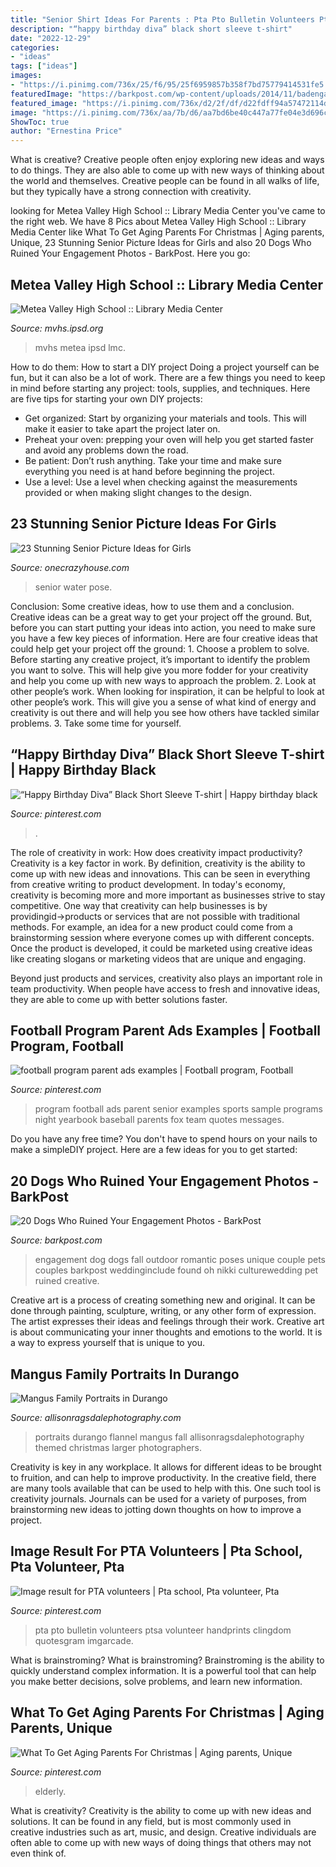 ```yaml
---
title: "Senior Shirt Ideas For Parents : Pta Pto Bulletin Volunteers Ptsa Volunteer Handprints Clingdom Quotesgram Imgarcade"
description: "“happy birthday diva” black short sleeve t-shirt"
date: "2022-12-29"
categories:
- "ideas"
tags: ["ideas"]
images:
- "https://i.pinimg.com/736x/25/f6/95/25f6959857b358f7bd75779414531fe5.jpg"
featuredImage: "https://barkpost.com/wp-content/uploads/2014/11/badengage19.jpg"
featured_image: "https://i.pinimg.com/736x/d2/2f/df/d22fdff94a57472114ddce3c27b8ddef.jpg"
image: "https://i.pinimg.com/736x/aa/7b/d6/aa7bd6be40c447a77fe04e3d696c3324.jpg"
ShowToc: true
author: "Ernestina Price"
---
```



What is creative?
Creative people often enjoy exploring new ideas and ways to do things. They are also able to come up with new ways of thinking about the world and themselves. Creative people can be found in all walks of life, but they typically have a strong connection with creativity.

	

		
looking for Metea Valley High School :: Library Media Center you've came to the right web. We have 8 Pics about Metea Valley High School :: Library Media Center like What To Get Aging Parents For Christmas | Aging parents, Unique, 23 Stunning Senior Picture Ideas for Girls and also 20 Dogs Who Ruined Your Engagement Photos - BarkPost. Here you go:
		
    
## Metea Valley High School :: Library Media Center

<img loading=lazy src="https://mvhs.ipsd.org/uploads/LMC.jpg" onerror="this.onerror=null;this.src='https://tse4.mm.bing.net/th?id=OIP.Gj549r23vij-sow5a_ei2gHaE5&amp;pid=15.1';" alt="Metea Valley High School :: Library Media Center">

_Source: mvhs.ipsd.org_

>mvhs metea ipsd lmc. 

	

How to do them: How to start a DIY project
Doing a project yourself can be fun, but it can also be a lot of work. There are a few things you need to keep in mind before starting any project: tools, supplies, and techniques. Here are five tips for starting your own DIY projects: 
- Get organized: Start by organizing your materials and tools. This will make it easier to take apart the project later on. 
- Preheat your oven: prepping your oven will help you get started faster and avoid any problems down the road. 
- Be patient: Don’t rush anything. Take your time and make sure everything you need is at hand before beginning the project. 
- Use a level: Use a level when checking against the measurements provided or when making slight changes to the design.

    
## 23 Stunning Senior Picture Ideas For Girls

<img loading=lazy src="https://cdn.onecrazyhouse.com/wp-content/uploads/2016/08/get-in-the-water.jpg" onerror="this.onerror=null;this.src='https://tse4.mm.bing.net/th?id=OIP.Hvd1Dza56ryHue3iXqztmwHaKX&amp;pid=15.1';" alt="23 Stunning Senior Picture Ideas for Girls">

_Source: onecrazyhouse.com_

>senior water pose. 

	

Conclusion: Some creative ideas, how to use them and a conclusion.
Creative ideas can be a great way to get your project off the ground. But, before you can start putting your ideas into action, you need to make sure you have a few key pieces of information. Here are four creative ideas that could help get your project off the ground: 1. Choose a problem to solve. Before starting any creative project, it’s important to identify the problem you want to solve. This will help give you more fodder for your creativity and help you come up with new ways to approach the problem. 2. Look at other people’s work. When looking for inspiration, it can be helpful to look at other people’s work. This will give you a sense of what kind of energy and creativity is out there and will help you see how others have tackled similar problems. 3. Take some time for yourself.

    
## “Happy Birthday Diva” Black Short Sleeve T-shirt | Happy Birthday Black

<img loading=lazy src="https://i.pinimg.com/736x/aa/7b/d6/aa7bd6be40c447a77fe04e3d696c3324.jpg" onerror="this.onerror=null;this.src='https://tse1.mm.bing.net/th?id=OIP.3zcZKuaEeaC76L6QiaG15QHaJ4&amp;pid=15.1';" alt="“Happy Birthday Diva” Black Short Sleeve T-shirt | Happy birthday black">

_Source: pinterest.com_

>. 

	

The role of creativity in work: How does creativity impact productivity?
Creativity is a key factor in work. By definition, creativity is the ability to come up with new ideas and innovations. This can be seen in everything from creative writing to product development. In today's economy, creativity is becoming more and more important as businesses strive to stay competitive.
One way that creativity can help businesses is by providingid→products or services that are not possible with traditional methods. For example, an idea for a new product could come from a brainstorming session where everyone comes up with different concepts. Once the product is developed, it could be marketed using creative ideas like creating slogans or marketing videos that are unique and engaging.

Beyond just products and services, creativity also plays an important role in team productivity. When people have access to fresh and innovative ideas, they are able to come up with better solutions faster.

    
## Football Program Parent Ads Examples | Football Program, Football

<img loading=lazy src="https://i.pinimg.com/736x/25/f6/95/25f6959857b358f7bd75779414531fe5.jpg" onerror="this.onerror=null;this.src='https://tse1.mm.bing.net/th?id=OIP.zkJT6KJ-WvumwXtRa33gdgHaJ3&amp;pid=15.1';" alt="football program parent ads examples | Football program, Football">

_Source: pinterest.com_

>program football ads parent senior examples sports sample programs night yearbook baseball parents fox team quotes messages. 

	

Do you have any free time? You don't have to spend hours on your nails to make a simpleDIY project. Here are a few ideas for you to get started: 

    
## 20 Dogs Who Ruined Your Engagement Photos - BarkPost

<img loading=lazy src="https://barkpost.com/wp-content/uploads/2014/11/badengage19.jpg" onerror="this.onerror=null;this.src='https://tse4.mm.bing.net/th?id=OIP.qLGK69f-S8jbDOSim1nVFQHaLH&amp;pid=15.1';" alt="20 Dogs Who Ruined Your Engagement Photos - BarkPost">

_Source: barkpost.com_

>engagement dog dogs fall outdoor romantic poses unique couple pets couples barkpost weddinginclude found oh nikki culturewedding pet ruined creative. 

	

Creative art is a process of creating something new and original. It can be done through painting, sculpture, writing, or any other form of expression. The artist expresses their ideas and feelings through their work. Creative art is about communicating your inner thoughts and emotions to the world. It is a way to express yourself that is unique to you.

    
## Mangus Family Portraits In Durango

<img loading=lazy src="http://allisonragsdalephotography.com/wp-content/uploads/2017/01/DSC1601.jpg" onerror="this.onerror=null;this.src='https://tse4.mm.bing.net/th?id=OIP.JWxeCjwtyXacJeXxyNZ02wHaE8&amp;pid=15.1';" alt="Mangus Family Portraits in Durango">

_Source: allisonragsdalephotography.com_

>portraits durango flannel mangus fall allisonragsdalephotography themed christmas larger photographers. 

	

Creativity is key in any workplace. It allows for different ideas to be brought to fruition, and can help to improve productivity. In the creative field, there are many tools available that can be used to help with this. One such tool is creativity journals. Journals can be used for a variety of purposes, from brainstorming new ideas to jotting down thoughts on how to improve a project.

    
## Image Result For PTA Volunteers | Pta School, Pta Volunteer, Pta

<img loading=lazy src="https://i.pinimg.com/736x/d2/2f/df/d22fdff94a57472114ddce3c27b8ddef.jpg" onerror="this.onerror=null;this.src='https://tse4.mm.bing.net/th?id=OIP.3hoZNwRh4UfzYfg2zHZRHgAAAA&amp;pid=15.1';" alt="Image result for PTA volunteers | Pta school, Pta volunteer, Pta">

_Source: pinterest.com_

>pta pto bulletin volunteers ptsa volunteer handprints clingdom quotesgram imgarcade. 

	

What is brainstroming?
What is brainstroming? Brainstroming is the ability to quickly understand complex information. It is a powerful tool that can help you make better decisions, solve problems, and learn new information.

    
## What To Get Aging Parents For Christmas | Aging Parents, Unique

<img loading=lazy src="https://i.pinimg.com/736x/0c/f1/6c/0cf16cd039262f8452c8b225bba63317.jpg" onerror="this.onerror=null;this.src='https://tse3.mm.bing.net/th?id=OIP.J4aEsX8-uUB_qoPgpIM5mwHaLG&amp;pid=15.1';" alt="What To Get Aging Parents For Christmas | Aging parents, Unique">

_Source: pinterest.com_

>elderly. 

	

What is creativity?
Creativity is the ability to come up with new ideas and solutions. It can be found in any field, but is most commonly used in creative industries such as art, music, and design. Creative individuals are often able to come up with new ways of doing things that others may not even think of.

